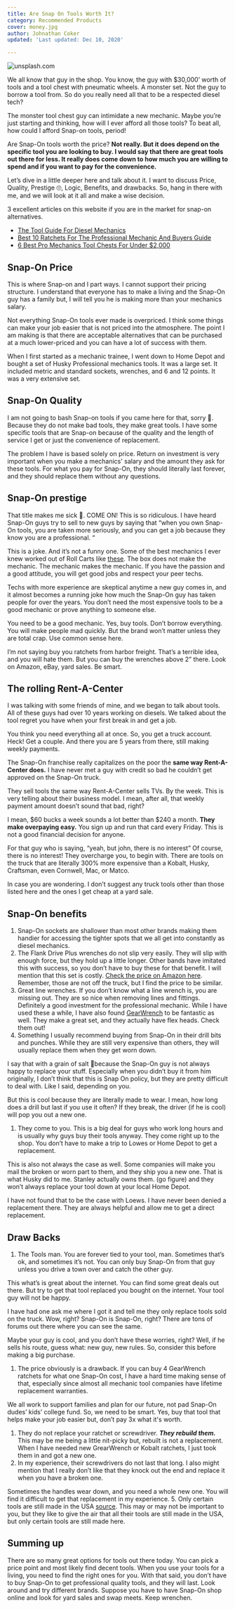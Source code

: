 ```yaml
---
title: Are Snap On Tools Worth It?
category: Recommended Products
cover: money.jpg
author: Johnathan Coker
updated: 'Last updated: Dec 10, 2020'

---
```

![unsplash.com](./money.jpg)

We all know that guy in the shop. You know, the guy with $30,000’ worth of tools and a tool chest with pneumatic wheels. A monster set. Not the guy to borrow a tool from. So do you really need all that to be a respected diesel tech?

The monster tool chest guy can intimidate a new mechanic. Maybe you’re just starting and thinking, how will I ever afford all those tools? To beat all, how could I afford Snap-on tools, period!

Are Snap-On tools worth the price? **Not really. But it does depend on the specific tool you are looking to buy. I would say that there are great tools out there for less. It really does come down to how much you are willing to spend and if you want to pay for the convenience.**

Let’s dive in a little deeper here and talk about it. I want to discuss Price, Quality, Prestige 🙄, Logic, Benefits, and drawbacks. So, hang in there with me, and we will look at it all and make a wise decision.

3 excellent articles on this website if you are in the market for snap-on alternatives.

* [The Tool Guide For Diesel Mechanics](/the-tool-guide-for-new-diesel-mechanics)
* [Best 10 Ratchets For The Professional Mechanic And Buyers Guide](/the-best-ratchet-for-professional-mechanics)
* [6 Best Pro Mechanics Tool Chests For Under $2,000](/5-best-toolboxes-for-mechancis-under-2k)

## Snap-On Price

This is where Snap-on and I part ways. I cannot support their pricing structure. I understand that everyone has to make a living and the Snap-On guy has a family but, I will tell you he is making more than your mechanics salary.

Not everything Snap-On tools ever made is overpriced. I think some things can make your job easier that is not priced into the atmosphere. The point I am making is that there are acceptable alternatives that can be purchased at a much lower-priced and you can have a lot of success with them.

When I first started as a mechanic trainee, I went down to Home Depot and bought a set of Husky Professional mechanics tools. It was a large set. It included metric and standard sockets, wrenches, and 6 and 12 points. It was a very extensive set.

## Snap-On Quality

I am not going to bash Snap-on tools if you came here for that, sorry 🙇‍. Because they do not make bad tools, they make great tools. I have some specific tools that are Snap-on because of the quality and the length of service I get or just the convenience of replacement.

The problem I have is based solely on price. Return on investment is very important when you make a mechanics' salary and the amount they ask for these tools. For what you pay for Snap-On, they should literally last forever, and they should replace them without any questions.

## Snap-On prestige

That title makes me sick 🤮. COME ON! This is so ridiculous. I have heard Snap-On guys try to sell to new guys by saying that “when you own Snap-On tools, you are taken more seriously, and you can get a job because they know you are a professional. “

This is a joke. And it’s not a funny one. Some of the best mechanics I ever knew worked out of Roll Carts like [these](https://amzn.to/2KsOThv). The box does not make the mechanic. The mechanic makes the mechanic. If you have the passion and a good attitude, you will get good jobs and respect your peer techs.

Techs with more experience are skeptical anytime a new guy comes in, and it almost becomes a running joke how much the Snap-On guy has taken people for over the years. You don’t need the most expensive tools to be a good mechanic or prove anything to someone else.

You need to be a good mechanic. Yes, buy tools. Don’t borrow everything. You will make people mad quickly. But the brand won’t matter unless they are total crap. Use common sense here.

I’m not saying buy you ratchets from harbor freight. That’s a terrible idea, and you will hate them. But you can buy the wrenches above 2” there. Look on Amazon, eBay, yard sales. Be smart.

## The rolling Rent-A-Center

I was talking with some friends of mine, and we began to talk about tools. All of these guys had over 10 years working on diesels. We talked about the tool regret you have when your first break in and get a job.

You think you need everything all at once. So, you get a truck account. Heck! Get a couple. And there you are 5 years from there, still making weekly payments.

The Snap-On franchise really capitalizes on the poor the **same way Rent-A-Center does.** I have never met a guy with credit so bad he couldn’t get approved on the Snap-On truck.

They sell tools the same way Rent-A-Center sells TVs. By the week. This is very telling about their business model. I mean, after all, that weekly payment amount doesn’t sound that bad, right?

I mean, $60 bucks a week sounds a lot better than $240 a month. **They make overpaying easy.** You sign up and run that card every Friday. This is not a good financial decision for anyone.

For that guy who is saying, “yeah, but john, there is no interest” Of course, there is no interest! They overcharge you, to begin with. There are tools on the truck that are literally 300% more expensive than a Kobalt, Husky, Craftsman, even Cornwell, Mac, or Matco.

In case you are wondering. I don’t suggest any truck tools other than those listed here and the ones I get cheap at a yard sale.

## Snap-On benefits

1. Snap-On sockets are shallower than most other brands making them handier for accessing the tighter spots that we all get into constantly as diesel mechanics.
2. The Flank Drive Plus wrenches do not slip very easily. They will slip with enough force, but they hold up a little longer. Other bands have imitated this with success, so you don’t have to buy these for that benefit. I will mention that this set is costly. [Check the price on Amazon here](https://amzn.to/2WEcBvH). Remember, those are not off the truck, but I find the price to be similar.
3. Great line wrenches. If you don’t know what a line wrench is, you are missing out. They are so nice when removing lines and fittings. Definitely a good investment for the professional mechanic. While I have used these a while, I have also found [GearWrench](https://amzn.to/34s3K34) to be fantastic as well. They make a great set, and they actually have flex heads. Check them out!
4. Something I usually recommend buying from Snap-On in their drill bits and punches. While they are still very expensive than others, they will usually replace them when they get worn down.

I say that with a grain of salt 🧂because the Snap-On guy is not always happy to replace your stuff. Especially when you didn’t buy it from him originally, I don’t think that this is Snap On policy, but they are pretty difficult to deal with. Like I said, depending on you.

But this is cool because they are literally made to wear. I mean, how long does a drill but last if you use it often? If they break, the driver (if he is cool) will pop you out a new one.

1. They come to you. This is a big deal for guys who work long hours and is usually why guys buy their tools anyway. They come right up to the shop. You don’t have to make a trip to Lowes or Home Depot to get a replacement.

This is also not always the case as well. Some companies will make you mail the broken or worn part to them, and they ship you a new one. That is what Husky did to me. Stanley actually owns them. (go figure) and they won’t always replace your tool down at your local Home Depot.

I have not found that to be the case with Loews. I have never been denied a replacement there. They are always helpful and allow me to get a direct replacement.

## Draw Backs

1. The Tools man. You are forever tied to your tool, man. Sometimes that’s ok, and sometimes it’s not. You can only buy Snap-On from that guy unless you drive a town over and catch the other guy.

This what’s is great about the internet. You can find some great deals out there. But try to get that tool replaced you bought on the internet. Your tool guy will not be happy.

I have had one ask me where I got it and tell me they only replace tools sold on the truck. Wow, right? Snap-On is Snap-On, right? There are tons of forums out there where you can see the same.

Maybe your guy is cool, and you don’t have these worries, right? Well, if he sells his route, guess what: new guy, new rules. So, consider this before making a big purchase.

1. The price obviously is a drawback. If you can buy 4 GearWrench ratchets for what one Snap-On cost, I have a hard time making sense of that, especially since almost all mechanic tool companies have lifetime replacement warranties.

We all work to support families and plan for our future, not pad Snap-On dudes’ kids’ college fund. So, we need to be smart. Yes, buy that tool that helps make your job easier but, don’t pay 3x what it's worth.

1. They do not replace your ratchet or screwdriver. **_They rebuild them._** This may be me being a little nit-picky but, rebuilt is not a replacement. When I have needed new GrearWrench or Kobalt ratchets, I just took them in and got a new one.
2. In my experience, their screwdrivers do not last that long. I also might mention that I really don’t like that they knock out the end and replace it when you have a broken one.

Sometimes the handles wear down, and you need a whole new one. You will find it difficult to get that replacement in my experience. 5. Only certain tools are still made in the USA [source](https://allamericanreviews.com/snap-on-tools/). This may or may not be important to you, but they like to give the air that all their tools are still made in the USA, but only certain tools are still made here.

## Summing up

There are so many great options for tools out there today. You can pick a price point and most likely find decent tools. When you use your tools for a living, you need to find the right ones for you. With that said, you don’t have to buy Snap-On to get professional quality tools, and they will last. Look around and try different brands. Suppose you have to have Snap-On shop online and look for yard sales and swap meets. Keep wrenchen.